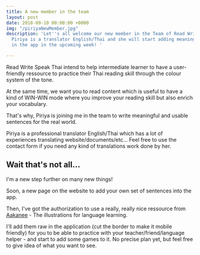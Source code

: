 ```yaml
---
title: A new member in the team
layout: post
date: 2018-09-10 00:00:00 +0000
img: "/piriyaNewMember.jpg"
description: 'Let''s all welcome our new member in the Team of Read Write Speak Thai.
  Piriya is a translator English/Thai and she will start adding meaningful sentences
  in the app in the upcoming week! '

---
```

Read Write Speak Thai intend to help intermediate learner to have a user-friendly ressource to practice their Thai reading skill through the colour system of the tone.

At the same time, we want you to read content which is useful to have a kind of WIN-WIN mode where you improve your reading skill but also enrich your vocabulary. 

That's why, Piriya is joining me in the team to write meaningful and usable sentences for the real world.

Piriya is a professional translator English/Thai which has a lot of experiences translating website/documents/etc... Feel free to use the contact form if you need any kind of translations work done by her.

## Wait that's not all...

I'm a new step further on many new things!

Soon, a new page on the website to add your own set of sentences into the app.

Then, I've got the authorization to use a really, really nice ressource from [Aakanee](http://www.aakanee.com/illustrations.html) - The illustrations for language learning.

I'll add them raw in the application (cut the border to make it mobile friendly) for you to be able to practice with your teacher/friend/language helper - and start to add some games to it. No precise plan yet, but feel free to give idea of what you want to see.
